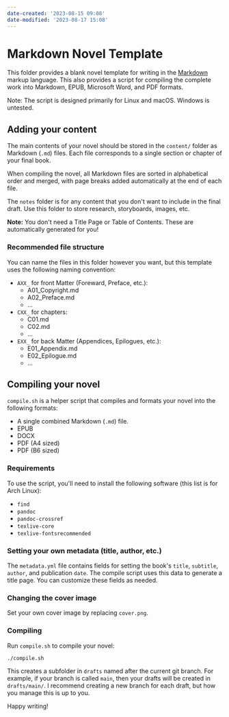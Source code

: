 ```yaml
---
date-created: '2023-08-15 09:08'
date-modified: '2023-08-17 15:08'
---
```

# Markdown Novel Template

This folder provides a blank novel template for writing in the [Markdown](https://daringfireball.net/projects/markdown/) markup language. This also provides a script for compiling the complete work into Markdown, EPUB, Microsoft Word, and PDF formats.

Note: The script is designed primarily for Linux and macOS. Windows is untested.

## Adding your content

The main contents of your novel should be stored in the `content/` folder as Markdown (`.md`) files. Each file corresponds to a single section or chapter of your final book.

When compiling the novel, all Markdown files are sorted in alphabetical order and merged, with page breaks added automatically at the end of each file.

The `notes` folder is for any content that you don't want to include in the final draft. Use this folder to store research, storyboards, images, etc.

**Note:** You don't need a Title Page or Table of Contents. These are automatically generated for you!

### Recommended file structure

You can name the files in this folder however you want, but this template uses the following naming convention:

- `AXX_` for front Matter (Foreward, Preface, etc.):
  - A01_Copyright.md
  - A02_Preface.md
  - …
- `CXX_` for chapters:
  - C01.md
  - C02.md
  - …
- `EXX_` for back Matter (Appendices, Epilogues, etc.):
  - E01_Appendix.md
  - E02_Epilogue.md
  - …

## Compiling your novel

`compile.sh` is a helper script that compiles and formats your novel into the following formats:

- A single combined Markdown (`.md`) file.
- EPUB
- DOCX
- PDF (A4 sized)
- PDF (B6 sized)

### Requirements

To use the script, you'll need to install the following software (this list is for Arch Linux):

- `find`
- `pandoc`
- `pandoc-crossref`
- `texlive-core`
- `texlive-fontsrecommended`

### Setting your own metadata (title, author, etc.)

The `metadata.yml` file contains fields for setting the book's `title`, `subtitle`, `author`, and publication `date`. The compile script uses this data to generate a title page. You can customize these fields as needed.

### Changing the cover image

Set your own cover image by replacing `cover.png`.

### Compiling

Run `compile.sh` to compile your novel:

```bash
./compile.sh
```

This creates a subfolder in `drafts` named after the current git branch. For example, if your branch is called `main`, then your drafts will be created in `drafts/main/`. I recommend creating a new branch for each draft, but how you manage this is up to you.

Happy writing!
